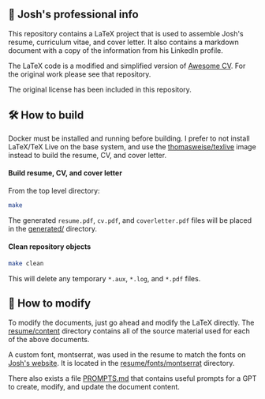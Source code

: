 ## 💼 Josh's professional info

This repository contains a LaTeX project that is used to assemble Josh's resume, curriculum vitae, and cover letter. It also contains a markdown document with a copy of the information from his LinkedIn profile.

The LaTeX code is a modified and simplified version of [Awesome CV](https://github.com/posquit0/Awesome-CV). For the original work please see that repository. 

The original license has been included in this repository.

## 🛠️ How to build

Docker must be installed and running before building. I prefer to not install LaTeX/TeX Live on the base system, and use the [thomasweise/texlive](https://github.com/thomasWeise/docker-texlive) image instead to build the resume, CV, and cover letter.

#### Build resume, CV, and cover letter

From the top level directory:

```bash
make
```

The generated `resume.pdf`, `cv.pdf`, and `coverletter.pdf` files will be placed in the [generated/](generated/) directory.

#### Clean repository objects

```bash
make clean
```

This will delete any temporary `*.aux`, `*.log`, and `*.pdf` files.

## 📝 How to modify

To modify the documents, just go ahead and modify the LaTeX directly. The [resume/content](resume/content/) directory contains all of the source material used for each of the above documents. 

A custom font, montserrat, was used in the resume to match the fonts on [Josh's website](https://ijosh.com). It is located in the [resume/fonts/montserrat](resume/fonts/montserrat/) directory.

There also exists a file [PROMPTS.md](PROMPTS.md) that contains useful prompts for a GPT to create, modify, and update the document content.
